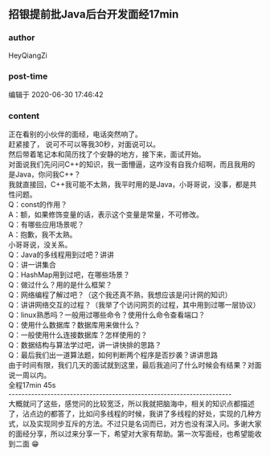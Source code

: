 ## 招银提前批Java后台开发面经17min
### author 
HeyQiangZi
### post-time 

编辑于  2020-06-30 17:46:42
### content 
<div class="post-topic-des nc-post-content">
 <div>
  正在看别的小伙伴的面经，电话突然响了。
 </div>
 <div>
  赶紧接了，
  <span>
   说可不可以等我30秒，对面说可以。
  </span>
 </div>
 <div>
  然后带着笔记本和简历找了个安静的地方，接下来，面试开始。
 </div>
 <div>
  对面说我们先问问C++的知识，我一面懵逼，这咋没有自我介绍啊，而且我用的是Java，你问我C++？
 </div>
 <div>
  我就直接回，C++我可能不太熟，我平时用的是Java，小哥哥说，没事，都是共性问题。
 </div>
 <div>
  Q：const的作用？
 </div>
 <div>
  A：额，如果修饰变量的话，表示这个变量是常量，不可修改。
 </div>
 <div>
  Q：有哪些应用场景呢？
 </div>
 <div>
  A：抱歉，我不太熟。
 </div>
 <div>
  小哥哥说，没关系。
 </div>
 <div>
  Q：Java的多线程用到过吧？讲讲
 </div>
 <div>
  Q：讲一讲集合
 </div>
 <div>
  Q：HashMap用到过吧，在哪些场景？
 </div>
 <div>
  Q：做过什么？用的是什么框架？
 </div>
 <div>
  Q：网络编程了解过吧？（这个我还真不熟，我想应该是问计网的知识）
 </div>
 <div>
  Q：讲讲网络交互的过程？（我举了个访问网页的过程，其中用到过哪一层协议）
 </div>
 <div>
  Q：linux熟悉吗？一般用过哪些命令？使用什么命令查看端口？
 </div>
 <div>
  Q：使用什么数据库？数据库用来做什么？
 </div>
 <div>
  Q：一般使用什么连接数据库？怎样使用的？
 </div>
 <div>
  Q：数据结构与算法学过吧，讲一讲快排的思路？
 </div>
 <div>
  Q：最后我们出一道算法题，如何判断两个程序是否抄袭？讲讲思路
 </div>
 <div>
  由于时间有限，我们几天的面试就到这里，最后我追问了什么时候会有结果？对面说一周以内。
 </div>
 <div>
  全程17min 45s
 </div>
 <div>
  ---------------------------------------------------------------------
 </div>
 <div>
  大概就问了这些，感觉问的比较宽泛，所以我就把脑海中，相关的知识点都描述了，沾点边的都答了，比如问多线程的时候，我讲了多线程的好处，实现的几种方式，以及实现同步互斥的方法。不过只是名词而已，对方也没有深入问。多谢大家的面经分享，所以过来分享一下，希望对大家有帮助。第一次写面经，也希望能收到二面
  <span>
   😁
  </span>
 </div>
</div>
